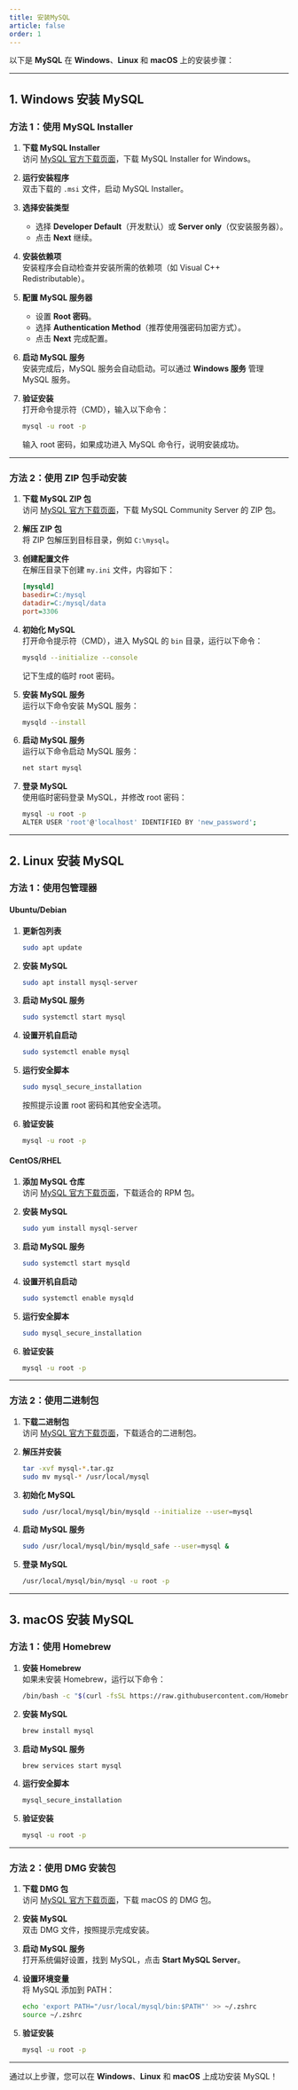 ```yaml
---
title: 安装MySQL
article: false
order: 1
---
```


以下是 **MySQL** 在 **Windows**、**Linux** 和 **macOS** 上的安装步骤：

---

## **1. Windows 安装 MySQL**

### **方法 1：使用 MySQL Installer**
1. **下载 MySQL Installer**  
   访问 [MySQL 官方下载页面](https://dev.mysql.com/downloads/installer/)，下载 MySQL Installer for Windows。

2. **运行安装程序**  
   双击下载的 `.msi` 文件，启动 MySQL Installer。

3. **选择安装类型**  
   - 选择 **Developer Default**（开发默认）或 **Server only**（仅安装服务器）。
   - 点击 **Next** 继续。

4. **安装依赖项**  
   安装程序会自动检查并安装所需的依赖项（如 Visual C++ Redistributable）。

5. **配置 MySQL 服务器**  
   - 设置 **Root 密码**。
   - 选择 **Authentication Method**（推荐使用强密码加密方式）。
   - 点击 **Next** 完成配置。

6. **启动 MySQL 服务**  
   安装完成后，MySQL 服务会自动启动。可以通过 **Windows 服务** 管理 MySQL 服务。

7. **验证安装**  
   打开命令提示符（CMD），输入以下命令：  
   ```bash
   mysql -u root -p
   ```
   输入 root 密码，如果成功进入 MySQL 命令行，说明安装成功。

---

### **方法 2：使用 ZIP 包手动安装**
1. **下载 MySQL ZIP 包**  
   访问 [MySQL 官方下载页面](https://dev.mysql.com/downloads/mysql/)，下载 MySQL Community Server 的 ZIP 包。

2. **解压 ZIP 包**  
   将 ZIP 包解压到目标目录，例如 `C:\mysql`。

3. **创建配置文件**  
   在解压目录下创建 `my.ini` 文件，内容如下：  
   ```ini
   [mysqld]
   basedir=C:/mysql
   datadir=C:/mysql/data
   port=3306
   ```

4. **初始化 MySQL**  
   打开命令提示符（CMD），进入 MySQL 的 `bin` 目录，运行以下命令：  
   ```bash
   mysqld --initialize --console
   ```
   记下生成的临时 root 密码。

5. **安装 MySQL 服务**  
   运行以下命令安装 MySQL 服务：  
   ```bash
   mysqld --install
   ```

6. **启动 MySQL 服务**  
   运行以下命令启动 MySQL 服务：  
   ```bash
   net start mysql
   ```

7. **登录 MySQL**  
   使用临时密码登录 MySQL，并修改 root 密码：  
   ```bash
   mysql -u root -p
   ALTER USER 'root'@'localhost' IDENTIFIED BY 'new_password';
   ```

---

## **2. Linux 安装 MySQL**

### **方法 1：使用包管理器**
#### **Ubuntu/Debian**
1. **更新包列表**  
   ```bash
   sudo apt update
   ```

2. **安装 MySQL**  
   ```bash
   sudo apt install mysql-server
   ```

3. **启动 MySQL 服务**  
   ```bash
   sudo systemctl start mysql
   ```

4. **设置开机自启动**  
   ```bash
   sudo systemctl enable mysql
   ```

5. **运行安全脚本**  
   ```bash
   sudo mysql_secure_installation
   ```
   按照提示设置 root 密码和其他安全选项。

6. **验证安装**  
   ```bash
   mysql -u root -p
   ```

#### **CentOS/RHEL**
1. **添加 MySQL 仓库**  
   访问 [MySQL 官方下载页面](https://dev.mysql.com/downloads/repo/yum/)，下载适合的 RPM 包。

2. **安装 MySQL**  
   ```bash
   sudo yum install mysql-server
   ```

3. **启动 MySQL 服务**  
   ```bash
   sudo systemctl start mysqld
   ```

4. **设置开机自启动**  
   ```bash
   sudo systemctl enable mysqld
   ```

5. **运行安全脚本**  
   ```bash
   sudo mysql_secure_installation
   ```

6. **验证安装**  
   ```bash
   mysql -u root -p
   ```

---

### **方法 2：使用二进制包**
1. **下载二进制包**  
   访问 [MySQL 官方下载页面](https://dev.mysql.com/downloads/mysql/)，下载适合的二进制包。

2. **解压并安装**  
   ```bash
   tar -xvf mysql-*.tar.gz
   sudo mv mysql-* /usr/local/mysql
   ```

3. **初始化 MySQL**  
   ```bash
   sudo /usr/local/mysql/bin/mysqld --initialize --user=mysql
   ```

4. **启动 MySQL 服务**  
   ```bash
   sudo /usr/local/mysql/bin/mysqld_safe --user=mysql &
   ```

5. **登录 MySQL**  
   ```bash
   /usr/local/mysql/bin/mysql -u root -p
   ```

---

## **3. macOS 安装 MySQL**

### **方法 1：使用 Homebrew**
1. **安装 Homebrew**  
   如果未安装 Homebrew，运行以下命令：  
   ```bash
   /bin/bash -c "$(curl -fsSL https://raw.githubusercontent.com/Homebrew/install/HEAD/install.sh)"
   ```

2. **安装 MySQL**  
   ```bash
   brew install mysql
   ```

3. **启动 MySQL 服务**  
   ```bash
   brew services start mysql
   ```

4. **运行安全脚本**  
   ```bash
   mysql_secure_installation
   ```

5. **验证安装**  
   ```bash
   mysql -u root -p
   ```

---

### **方法 2：使用 DMG 安装包**
1. **下载 DMG 包**  
   访问 [MySQL 官方下载页面](https://dev.mysql.com/downloads/mysql/)，下载 macOS 的 DMG 包。

2. **安装 MySQL**  
   双击 DMG 文件，按照提示完成安装。

3. **启动 MySQL 服务**  
   打开系统偏好设置，找到 MySQL，点击 **Start MySQL Server**。

4. **设置环境变量**  
   将 MySQL 添加到 PATH：  
   ```bash
   echo 'export PATH="/usr/local/mysql/bin:$PATH"' >> ~/.zshrc
   source ~/.zshrc
   ```

5. **验证安装**  
   ```bash
   mysql -u root -p
   ```

---

通过以上步骤，您可以在 **Windows**、**Linux** 和 **macOS** 上成功安装 MySQL！

